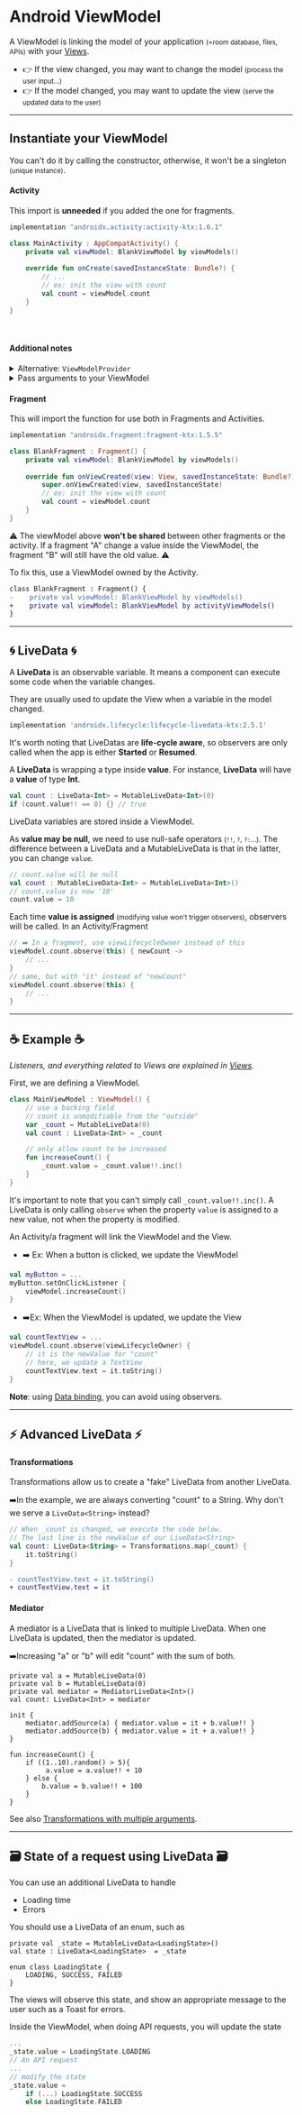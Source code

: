 # Android ViewModel

<div class="row row-cols-md-2"><div>

A ViewModel is linking the model of your application <small>(=room database, files, APIs)</small> with your [Views](../views/index.md).

* 👉 If the view changed, you may want to change the model <small>(process the user input...)</small>
* 👉 If the model changed, you may want to update the view <small>(serve the updated data to the user)</small>
</div><div>
</div></div>

<hr class="sep-both">

## Instantiate your ViewModel

You can't do it by calling the constructor, otherwise, it won't be a singleton <small>(unique instance)</small>.

<div class="row row-cols-md-2"><div>

#### Activity

This import is **unneeded** if you added the one for fragments.

```gradle
implementation "androidx.activity:activity-ktx:1.6.1"
```

```kotlin
class MainActivity : AppCompatActivity() {
    private val viewModel: BlankViewModel by viewModels()
    
    override fun onCreate(savedInstanceState: Bundle?) {
        // ...
        // ex: init the view with count
        val count = viewModel.count
    }
}
```

<br>

#### Additional notes

<p></p>

<details class="details-n">
<summary>Alternative: <code>ViewModelProvider</code></summary>

```kotlin
class MainActivity : AppCompatActivity() {
    private lateinit var viewModel: BlankViewModel
    
    override fun onCreate(savedInstanceState: Bundle?) {
        // ...
        // init the view with count
        viewModel = ViewModelProvider(this)[BlankViewModel::class.java]
        val count = viewModel.count
    }   
}
```
</details>

<details class="details-n">
<summary>Pass arguments to your ViewModel</summary>

The example below is with an Integer.

```kotlin
class XXXViewModel(v: Integer) : ViewModel() {
    // ...
}
```

```kotlin
class XXXViewModelFactory(private val v: Integer) : ViewModelProvider.Factory {
    @Suppress("UNCHECKED_CAST")
    override fun <T : ViewModel> create(modelClass: Class<T>): T {
        return XXXViewModel(v) as T
    }
}
```

```diff
- private val viewModel: XXXViewModel by viewModels()
+ private val viewModel: XXXViewModel by viewModels {
+    XXXViewModelFactory(10)
+}
```
</details>
</div><div>

#### Fragment

This will import the function for use both in Fragments and Activities.

```gradle
implementation "androidx.fragment:fragment-ktx:1.5.5"
```

```kotlin
class BlankFragment : Fragment() {
    private val viewModel: BlankViewModel by viewModels()
    
    override fun onViewCreated(view: View, savedInstanceState: Bundle?) {
        super.onViewCreated(view, savedInstanceState)
        // ex: init the view with count
        val count = viewModel.count
    }
}
```

⚠️ The viewModel above **won't be shared** between other fragments or the activity. If a fragment "A" change a value inside the ViewModel, the fragment "B" will still have the old value. ⚠️

To fix this, use a ViewModel owned by the Activity.


```diff
class BlankFragment : Fragment() {
-    private val viewModel: BlankViewModel by viewModels()
+    private val viewModel: BlankViewModel by activityViewModels()
}
```
</div></div>

<hr class="sep-both">

## 🌀 LiveData 🌀

<div class="row row-cols-md-2"><div>

A **LiveData** is an observable variable. It means a component can execute some code when the variable changes.

They are usually used to update the View when a variable in the model changed.

```gradle
implementation 'androidx.lifecycle:lifecycle-livedata-ktx:2.5.1'
```

It's worth noting that LiveDatas are **life-cycle aware**, so observers are only called when the app is either **Started** or **Resumed**.

A **LiveData** is wrapping a type inside **value**. For instance, **LiveData<Int>** will have a **value** of type **Int**.

```kotlin
val count : LiveData<Int> = MutableLiveData<Int>(0)
if (count.value!! == 0) {} // true
```

LiveData variables are stored inside a ViewModel.
</div><div>

As **value may be null**, we need to use null-safe operators <small>(`!!`, `?`, `?:`...)</small>. The difference between a LiveData and a MutableLiveData is that in the latter, you can change `value`.

```kotlin
// count.value will be null
val count : MutableLiveData<Int> = MutableLiveData<Int>()
// count.value is now '10'
count.value = 10
```

Each time **value is assigned** <small>(modifying value won't trigger observers)</small>, observers will be called. In an Activity/Fragment

```kotlin
// ➡️ In a fragment, use viewLifecycleOwner instead of this
viewModel.count.observe(this) { newCount ->
    // ... 
}
// same, but with "it" instead of "newCount"
viewModel.count.observe(this) {
    // ...
}
```

</div></div>

<hr class="sep-both">

## ☕ Example ☕

*Listeners, and everything related to Views are explained in [Views](../views/index.md).*

<div class="row row-cols-md-2"><div>

First, we are defining a ViewModel.

```kotlin
class MainViewModel : ViewModel() {
    // use a backing field
    // count is unmodifiable from the "outside"
    var _count = MutableLiveData(0)
    val count : LiveData<Int> = _count

    // only allow count to be increased
    fun increaseCount() {
        _count.value = _count.value!!.inc()
    }
}
```

It's important to note that you can't simply call `_count.value!!.inc()`. A LiveData is only calling `observe` when the property `value` is assigned to a new value, not when the property is modified.

</div><div>

An Activity/a fragment will link the ViewModel and the View.

* ➡️ Ex: When a button is clicked, we update the ViewModel

```kotlin
val myButton = ...
myButton.setOnClickListener {
    viewModel.increaseCount()
}
```

* ➡️Ex: When the ViewModel is updated, we update the View

```kotlin
val countTextView = ...
viewModel.count.observe(viewLifecycleOwner) {
    // it is the newValue for "count"
    // here, we update a TextView
    countTextView.text = it.toString()
}
```

**Note**: using [Data binding](../views/index.md), you can avoid using observers.
</div></div>

<hr class="sep-both">

## ⚡ Advanced LiveData ⚡

<div class="row row-cols-md-2"><div>

#### Transformations

Transformations allow us to create a "fake" LiveData from another LiveData.

➡️In the example, we are always converting "count" to a String. Why don't we serve a `LiveData<String>` instead?

```kotlin
// When _count is changed, we execute the code below.
// The last line is the newValue of our LiveData<String>
val count: LiveData<String> = Transformations.map(_count) {
    it.toString()
}
```

```diff
- countTextView.text = it.toString()
+ countTextView.text = it
```
</div><div>

#### Mediator

A mediator is a LiveData that is linked to multiple LiveData. When one LiveData is updated, then the mediator is updated.

➡️Increasing "a" or "b" will edit "count" with the sum of both.

```
private val a = MutableLiveData(0)
private val b = MutableLiveData(0)
private val mediator = MediatorLiveData<Int>()
val count: LiveData<Int> = mediator

init {
    mediator.addSource(a) { mediator.value = it + b.value!! }
    mediator.addSource(b) { mediator.value = it + a.value!! }
}

fun increaseCount() {
    if ((1..10).random() > 5){
         a.value = a.value!! + 10
    } else {
        b.value = b.value!! + 100
    }
}
```

See also [Transformations with multiple arguments](https://stackoverflow.com/questions/47572913/livedata-transformations-map-with-multiple-arguments#answer-53628300).
</div></div>

<hr class="sep-both">

## 🗃️ State of a request using LiveData 🗃️

<div class="row row-cols-md-2 mt-4"><div>

You can use an additional LiveData to handle

* Loading time
* Errors

You should use a LiveData of an enum, such as

```
private val _state = MutableLiveData<LoadingState>()
val state : LiveData<LoadingState>  = _state

enum class LoadingState {
    LOADING, SUCCESS, FAILED
}
```
</div><div>

The views will observe this state, and show an appropriate message to the user such as a Toast for errors.

Inside the ViewModel, when doing API requests, you will update the state

```kotlin
...
_state.value = LoadingState.LOADING
// An API request
...
// modify the state
_state.value =
    if (...) LoadingState.SUCCESS
    else LoadingState.FAILED
```
</div></div>